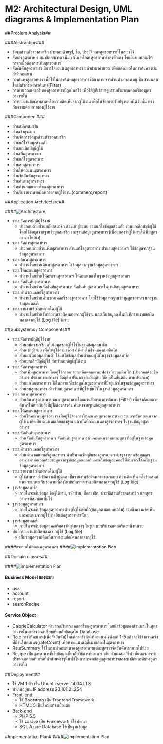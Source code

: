 M2: Architectural Design, UML diagrams & Implementation Plan
=============================

##Problem Analysis##

###Abstraction###
- ข้อมูลส่วนตัวของสมาชิก ประกอบด้วยรูป, ชื่อ, ประวัติ และสูตรอาหารที่โพสเอาไว้
- จัดการสูตรอาหาร สมาชิกสามารถ เพิ่ม,แก้ไข หรือลบสูตรอาหารของตัวเอง โดยมีแบบฟอร์มให้กรอกเมื่อต้องการเพิ่มสูตรอาหาร
- จัดอันดับสูตรอาหาร มีการให้คะแนนสูตรอาหาร แล้วนำมาคำนวณ เพื่อแสดงผลในการค้นหา ตามลำดับคะแนน
- การค้นหาสูตรอาหาร เพื่อใช้ในการค้นหาสูตรอาหารที่ต้องการ จากส่วนต่างๆของเมนู ชื่อ สวนผสม โดยมีตัวกรองการค้นหา(Filter)
- การคำนวณแคลอรี่ ของสูตรอาหารที่ถูกโพสไว้ เพื่อให้ผู้ที่เข้ามาดูทราบปริมาณแคลอรี่ของสูตรอาหารนั้น
- การรายงานข้อผิดพลาดหรือความคิดเห็นจากผู้ใช้งาน เพื่อให้จัดการปรับปรุงระบบได้ง่ายชึ้น ตรงกับความต้องการของผู้ใช้งาน

###Component###
- ส่วนสมัครสมาชิก
- ส่วนเข้าสู่ระบบ
- ส่วนจัดการข้อมูลส่วนตัวของสมาชิก
- ส่วนแก้ไขข้อมูลส่วนตัว
- ส่วนยกเลิกบัญชีผู้ใช้
- ส่วนเพิ่มสูตรอาหาร
- ส่วนแก้ไขสูตรอาหาร
- ส่วนลบสูตรอาหาร
- ส่วนให้คะแนนสูตรอาหาร
- ส่วนจัดอันดับสูตรอาหาร
- ส่วนค้นหาสูตรอาหาร
- ส่วนคำนวณแคลอรี่ของสูตรอาหาร
- ส่วนรับรายงานข้อผิดพลาดจากผู้ใช้งาน (comment,report)

##Application Architecture##

####![Architecture](http://i.imgur.com/X92FtLw.png)
- ระบบจัดการบัญชีผู้ใช้งาน
    - ประกอบด้วยส่วนสมัครสมาชิก ส่วนเข้าสู่ระบบ ส่วนแก้ไขข้อมูลส่วนตัว ส่วนยกเลิกบัญชีผู้ใช้ โดยใช้ข้อมูลจากฐานข้อมูลสมาชิก และฐานข้อมูลสูตรอาหาร (เพื่อแสดงว่าผู้ใช้งานได้เพิ่มสูตรอาหารใดบ้าง)
- ระบบจัดการสูตรอาหาร 
    - ประกอบด้วยส่วนเพิ่มสูตรอาหาร ส่วนแก้ไขสูตรอาหาร ส่วนลบสูตรอาหาร ใช้ข้อมูลจากฐานข้อมูลสูตรอาหาร
- ระบบค้นหาสูตรอาหาร
    - ทำงานโดยส่วนค้นหาสูตรอาหาร ใช้ข้อมูลจากฐานข้อมูลสูตรอาหาร
- ระบบให้คะแนนสูตรอาหาร
    - ทำงานโดยส่วนให้คะแนนสูตรอาหาร ให้คะแนนลงในฐานข้อมูลสูตรอาหาร
- ระบบจัดอันดับสูตรอาหาร
    - ทำงานโดยส่วนจัดอันดับสูตรอาหาร จัดอันดับสูตรอาหารในฐานข้อมูลสูตรอาหาร
- ระบบคำนวณแคลอรี่สูตรอาหาร
    - ทำงานโดยส่วนคำนวณแคลอรี่ของสูตรอาหาร โดยใช้ข้อมูลจากฐานข้อมูลสูตรอาหาร และฐานข้อมูลแคลอรี่
- ระบบรายงานข้อผิดพลาดโดยผู้ใช้
    - ทำงานโดยส่วนรับรายงานข้อผิดพลาดจากผู้ใช้งาน และเก็บข้อมูลลงในบันทึกรายงานข้อผิดพลาดจากผู้ใช้ (Log file)
ช้งาน


##Subsystems / Components##

- ระบบจัดการบัญชีผู้ใช้งาน
    - ส่วนสมัครสมาชิก เก็บข้อมูลของผู้ใช้ไว้ในฐานข้อมูลสมาชิก
    - ส่วนเข้าสู่ระบบ เพื่อให้ผู้ใช้สามารถเข้าใช้งานในส่วนของสมาชิกได้
    - ส่วนแก้ไขข้อมูลส่วนตัว ใช้แก้ไขข้อมูลส่วนตัวของผู้ใช้ในฐานข้อมูลสมาชิก
    - ส่วนยกเลิกบัญชีผู้ใช้ สำหรับลบบัญชีผู้ใช้งาน
- ระบบจัดการสูตรอาหาร 
    - ส่วนเพิ่มสูตรอาหาร โดยผู้ใช้กรอกรายละเอียดตามแบบฟอร์มที่ระบบมีมาให้ (ประกอบด้วยชื่ออาหาร ประเภทของอาหาร วัตถุดิบ         ปริมาณของวัตถุดิบ วิธีทำเป็นขั้นตอน ภาพประกอบ)
    - ส่วนแก้ไขสูตรอาหาร ใช้ในการแก้ไขข้อมูลในสูตรอาหารที่มีอยู่แล้วในฐานข้อมูลสูตรอาหาร
    - ส่วนลบสูตรอาหาร สำหรับลบสูตรอาหารที่ผู้ใช้เพิ่มไว้ในฐานข้อมูลสูตรอาหาร
- ระบบค้นหาสูตรอาหาร
    - ส่วนค้นหาสูตรอาหาร ค้นหาสูตรอาหารโดยผ่านตัวกรองการค้นหา (Filter) เพื่อจำกัดผลการค้นหาให้ตรงกับสิ่งที่ผู้ใช้ต้องการค้น ค้นหาจากฐานข้อมูลสูตรอาหาร
- ระบบให้คะแนนสูตรอาหาร
    - ส่วนให้คะแนนสูตรอาหาร เมื่อผู้ใช้ต้องการให้คะแนนสูตรอาหารต่างๆ ระบบจะรับคะแนนจากผู้ใช้ มาคิดเป็นคะแนนเฉลี่ยของสูตร แล้วบันทึกคะแนนลงสูตรอาหาร ในฐานข้อมูลสูตรอาหาร
- ระบบจัดอันดับสูตรอาหาร
    - ส่วนจัดอันดับสูตรอาหาร จัดอันดับสูตรอาหารด้วยคะแนนของแต่ละสูตร ที่อยู่ในฐานข้อมูลสูตรอาหาร
- ระบบคำนวณแคลอรี่สูตรอาหาร 
    - ส่วนคำนวณแคลอรี่สูตรอาหาร นำปริมาณวัตถุดิบของสูตรอาหารต่างๆจากฐานข้อมูลสูตรอาหารมาคำนวณด้วยข้อมูลจากฐานข้อมูลแคลอรี่ และเก็บข้อมูลแคลอรี่ที่คำนวณได้ลงในฐานข้อมูลสูตรอาหาร
- ระบบรายงานข้อผิดพลาดโดยผู้ใช้
    - ผู้ใช้สามารถส่งข้อความถึงผู้ดูแล เป็นรายงานข้อผิดพลาดของระบบ ความคิดเห็น หรือข้อเสนอแนะ ระบบจะเก็บข้อความนี้ลงในบันทึกรายงานข้อผิดพลาดจากผู้ใช้ (Log file)
- ฐานข้อมูลสมาชิก 
    - ภายในจะเก็บข้อมูล ชื่อผู้ใช้งาน, รหัสผ่าน, ชื่อสมาชิก, ประวัติส่วนตัวของสมาชิก และสูตรอาหารที่สมาชิกเพิ่มไว้
- ฐานข้อมูลสูตรอาหาร
    - ภายในจะเก็บข้อมูลสูตรอาหารต่างๆที่ผู้ใช้เพิ่มไว้(ข้อมูลตามแบบฟอร์ม) รวมถึงความคิดเห็นและคะแนนจากผู้ใช้ท่านอื่นต่อสูตรอาหารนั้นๆ
- ฐานข้อมูลแคลอรี่ 
    - ภายในจะเก็บข้อมูลแคลอรี่ของวัตถุดิบต่างๆ ในรูปแบบปริมาณแคลอรี่ต่อหนึ่งหน่วย
- บันทึกรายงานข้อผิดพลาดจากผู้ใช้ (Log file)
    - เก็บข้อมูลความคิดเห็น รายงานข้อผิดพลาดจากผู้ใช้

#####ระบบให้คะแนนสูตรอาหาร
####![Implementation Plan](http://i.imgur.com/7u4sW4i.png)

##Domain classes##

####![Implementation Plan](http://i.imgur.com/LZcBlHY.png)

#### Business Model ของระบบ: ####
- user
- account
- report
- searchRecipe

#### Service Object ####
- CalorieCalculator
คำนวณปริมาณแคลลอรี่ของสูตรอาหาร โดยนำข้อมูลของส่วนผสมในสูตรอาหารนั้นมาคำนวณเปรียบเทียบกับข้อมูลใน Database
- Rate
การให้คะแนน(เพื่อจัดอันดับ)ในแต่ละครั้งนั้นให้คะแนนได้ตั้งแต่ 1-5 แล้วจะใช้จำนวนครั้งที่มีคนให้คะแนน(rateCount) เพื่อหาคะแนนเฉลี่ยมาแสดงในสูตรอาหาร
- RateSummary
ใช้ในการนำคะแนนของสูตรอาหารแต่ละสูตรมาจัดอันดับจากมากไปน้อย
- Recipe
เป็นสูตรอาหารที่เก็บข้อมูลเกี่ยวกับวิธีการทำอาหาร เช่น ส่วนผสม วิธีทำ ขั้นตอนการทำ ปริมาณแคลลอรี่ เพื่อที่นำส่วนต่างๆนี้มาใช้ในการกรอกข้อมูลสูตรอาหารของสมาชิกและค้นหาสูตรอาหารที่ผ

##Deployment##
- ใช้ VM 1 ตัว เป็น Ubuntu server 14.04 LTS
- ทำงานอยู่บน IP address 23.101.21.254
- Front-end
    - ใช้ Bootstrap เป็น Frontend Framework
    - HTML 5 เป็นโครงสร้างเบื้องต้น
- Back-end
    - PHP 5.5
    - ใช้ Larave เป็น Framework ที่ใช้พัฒนา
    - SQL Azure Database ใช้เป็นฐานข้อมูล

#Implementation Plan#
####![Implementation Plan](http://i.imgur.com/KUsK3Ew.jpg)
